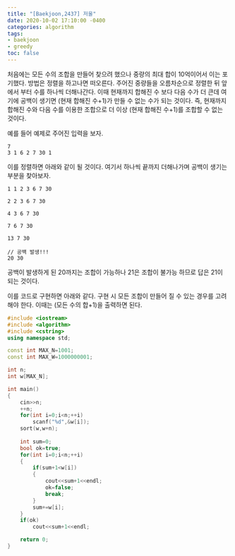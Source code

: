 ```yaml
---
title: "[Baekjoon,2437] 저울"
date: 2020-10-02 17:10:00 -0400
categories: algorithm 
tags:
- baekjoon 
- greedy
toc: false
---
```


처음에는 모든 수의 조합을 만들어 찾으려 했으나 중량의 최대 합이 10억이어서 이는 포기했다. 
방법은 정렬을 하고나면 떠오른다. 주어진 중량들을 오름차순으로 정렬한 뒤 앞에서 부터 수를 하나씩 더해나간다. 
이때 현재까지 합해진 수 보다 다음 수가 더 큰데 여기에 공백이 생기면 (현재 합해진 수+1)가 만들 수 없는 수가 되는 것이다. 
즉, 현재까지 합해진 수와 다음 수를 이용한 조합으로 더 이상 (현재 합해진 수+1)를 조합할 수 없는 것이다.  

예를 들어 예제로 주어진 입력을 보자. 
```
7
3 1 6 2 7 30 1
```

이를 정렬하면 아래와 같이 될 것이다. 
여기서 하나씩 끝까지 더해나가며 공백이 생기는 부분을 찾아보자. 

```
1 1 2 3 6 7 30 

2 2 3 6 7 30 

4 3 6 7 30 

7 6 7 30

13 7 30

// 공백 발생!!!
20 30 
```
공백이 발생하게 된 20까지는 조합이 가능하나 21은 조합이 불가능 하므로 답은 21이 되는 것이다. 

이를 코드로 구현하면 아래와 같다. 구현 시 모든 조합이 만들어 질 수 있는 경우를 고려해야 한다. 이때는 (모든 수의 합+1)을 출력하면 된다. 
```cpp
#include <iostream>
#include <algorithm>
#include <cstring>
using namespace std;

const int MAX_N=1001;
const int MAX_W=1000000001;

int n;
int w[MAX_N];

int main()
{
    cin>>n;
    ++n;
    for(int i=0;i<n;++i)
        scanf("%d",&w[i]);
    sort(w,w+n);
    
    int sum=0;
    bool ok=true;
    for(int i=0;i<n;++i)
    {
        if(sum+1<w[i])
        {
            cout<<sum+1<<endl;
            ok=false;
            break;
        }
        sum+=w[i];
    }
    if(ok)
        cout<<sum+1<<endl;

    return 0;
}

```
